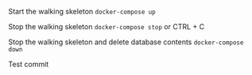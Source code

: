 Start the walking skeleton `docker-compose up`

Stop the walking skeleton `docker-compose stop` or CTRL + C

Stop the walking skeleton and delete database contents `docker-compose down`

Test commit
